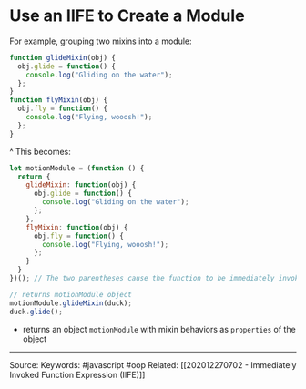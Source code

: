 # Use an IIFE to Create a Module
For example, grouping two mixins into a module:
```js
function glideMixin(obj) {
  obj.glide = function() {
    console.log("Gliding on the water");
  };
}
function flyMixin(obj) {
  obj.fly = function() {
    console.log("Flying, wooosh!");
  };
}
```
^ This becomes:
```js
let motionModule = (function () {
  return {
    glideMixin: function(obj) {
      obj.glide = function() {
        console.log("Gliding on the water");
      };
    },
    flyMixin: function(obj) {
      obj.fly = function() {
        console.log("Flying, wooosh!");
      };
    }
  }
})(); // The two parentheses cause the function to be immediately invoked

// returns motionModule object
motionModule.glideMixin(duck);
duck.glide();
```
- returns an object `motionModule` with mixin behaviors as `properties` of the object

---
Source:
Keywords: #javascript #oop 
Related: [[202012270702 - Immediately Invoked Function Expression (IIFE)]]